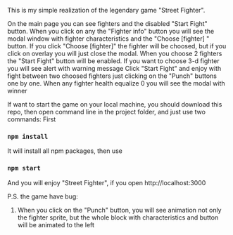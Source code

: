 
  This is my simple realization of the legendary game "Street Fighter".

  On the main page you can see fighters and the disabled "Start Fight" button.
When you click on any  the "Fighter info" button you will see the modal window with fighter characteristics and the  "Choose [fighter] " button.
If you click "Choose [fighter]" the fighter will be choosed, but if you click on overlay you will just close the modal.
  When you choose 2 fighters the "Start Fight" button will be enabled. 
If you want to choose 3-d fighter you will see alert with warning message
Click "Start Fight" and enjoy with fight between two choosed fighters just clicking on the "Punch" buttons one by one.
When any fighter health equalize 0 you will see the modal with winner

If want to start the game on your local machine, you should download this repo, then open command line in the project folder,  and just use two commands:
First
### `npm install` 
  It will install all npm packages, then use
### `npm start`
  And you will enjoy "Street Fighter", if you open http://localhost:3000 


P.S. the game have  bug:
 1. When you click on the "Punch" button, you will see animation not only the fighter sprite, but the whole block with characteristics and button will be animated to the left